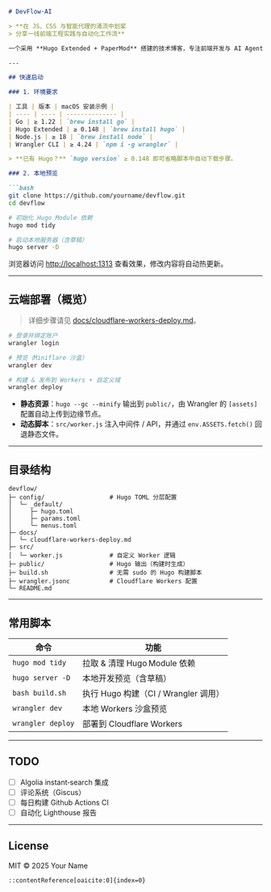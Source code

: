 ````markdown
# DevFlow·AI

> **在 JS、CSS 与智能代理的涌流中划桨  
> 分享一线前端工程实践与自动化工作流**  

一个采用 **Hugo Extended + PaperMod** 搭建的技术博客，专注前端开发与 AI Agent（Cursor、Claude Code、Kiro 等）辅助编程实践。静态文件托管在 **Cloudflare Workers Static Assets**，同时通过 Worker 脚本为同域 `/api/*` 路由提供轻量后端能力。

---

## 快速启动

### 1. 环境要求

| 工具 | 版本 | macOS 安装示例 |
| ---- | ---- | -------------- |
| Go | ≥ 1.22 | `brew install go` |
| Hugo Extended | ≥ 0.148 | `brew install hugo` |
| Node.js | ≥ 18 | `brew install node` |
| Wrangler CLI | ≥ 4.24 | `npm i -g wrangler` |

> **已有 Hugo？** `hugo version` ≥ 0.148 即可省略脚本中自动下载步骤。  

### 2. 本地预览

```bash
git clone https://github.com/yourname/devflow.git
cd devflow

# 初始化 Hugo Module 依赖
hugo mod tidy

# 启动本地服务器（含草稿）
hugo server -D
````

浏览器访问 [http://localhost:1313](http://localhost:1313) 查看效果，修改内容将自动热更新。

---

## 云端部署（概览）

> 详细步骤请见 [docs/cloudflare-workers-deploy.md](docs/cloudflare-workers-deploy.md)。

```bash
# 登录并绑定账户
wrangler login

# 预览（Miniflare 沙盒）
wrangler dev

# 构建 & 发布到 Workers + 自定义域
wrangler deploy
```

* **静态资源**：`hugo --gc --minify` 输出到 `public/`，由 Wrangler 的 `[assets]` 配置自动上传到边缘节点。
* **动态脚本**：`src/worker.js` 注入中间件 / API，并通过 `env.ASSETS.fetch()` 回退静态文件。

---

## 目录结构

```
devflow/
├─ config/                  # Hugo TOML 分层配置
│  └─ _default/
│     ├─ hugo.toml
│     ├─ params.toml
│     └─ menus.toml
├─ docs/
│  └─ cloudflare-workers-deploy.md
├─ src/
│  └─ worker.js             # 自定义 Worker 逻辑
├─ public/                  # Hugo 输出（构建时生成）
├─ build.sh                 # 无需 sudo 的 Hugo 构建脚本
├─ wrangler.jsonc           # Cloudflare Workers 配置
└─ README.md
```

---

## 常用脚本

| 命令                | 功能                           |
| ----------------- | ---------------------------- |
| `hugo mod tidy`   | 拉取 & 清理 Hugo Module 依赖       |
| `hugo server -D`  | 本地开发预览（含草稿）                  |
| `bash build.sh`   | 执行 Hugo 构建（CI / Wrangler 调用） |
| `wrangler dev`    | 本地 Workers 沙盒预览              |
| `wrangler deploy` | 部署到 Cloudflare Workers       |

---

## TODO

* [ ] Algolia instant‑search 集成
* [ ] 评论系统（Giscus）
* [ ] 每日构建 Github Actions CI
* [ ] 自动化 Lighthouse 报告

---

## License

MIT © 2025 Your Name

```
::contentReference[oaicite:0]{index=0}
```

